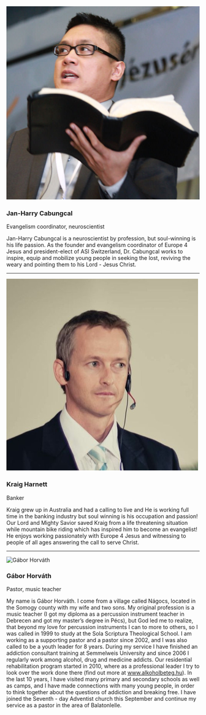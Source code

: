 <div class="speaker">
  <div class="photo-wr animated">
    <div class="photo">
      <img class="img-responsive" src="/assets/img/jan-harry-cabungcal.jpg" alt="Jan-Harry Cabungcal"/>
    </div>
  </div>
  <div class="caption animated">
    <div class="name">
      <h3>Jan-Harry Cabungcal</h3>
      <span class="small">Evangelism coordinator, neuroscientist</span>
    </div>
    <div class="bio">
      <p>
        Jan-Harry Cabungcal is a neuroscientist by profession, but soul-winning is his life passion. As the founder and evangelism coordinator of Europe 4 Jesus and president-elect of ASI Switzerland, Dr. Cabungcal works to inspire, equip and mobilize young people in seeking the lost, reviving the weary and pointing them to his Lord - Jesus Christ.
      </p>
    </div>
  </div>
</div>

<hr>

<div class="speaker">
  <div class="photo-wr animated">
    <div class="photo">
      <img class="img-responsive" src="/assets/img/kraig-harnett.jpg" alt="Kraig Harnett"/>
    </div>
  </div>
  <div class="caption animated">
    <div class="name">
      <h3>Kraig Harnett</h3>
      <span class="small">Banker</span>
    </div>
    <div class="bio">
      <p>
        Kraig grew up in Australia and had a calling to live and He is working full time in the banking industry but soul winning is his occupation and passion! Our Lord and Mighty Savior saved Kraig from a life threatening situation while mountain bike riding which has inspired him to become an evangelist! He enjoys working passionately with Europe 4 Jesus and witnessing to people of all ages answering the call to serve Christ.
      </p>
    </div>
  </div>
</div>

<hr>

<div class="speaker">
  <div class="photo-wr animated">
    <div class="photo">
      <img class="img-responsive" src="https://cdn3.iconfinder.com/data/icons/glypho-office-and-business/64/business-man-512.png" alt="Gábor Horváth"/>
    </div>
  </div>
  <div class="caption animated">
    <div class="name">
      <h3>Gábor Horváth</h3>
      <span class="small">Pastor, music teacher</span>
    </div>
    <div class="bio">
      <p>
        My name is Gábor Horváth. I come from a village called Nágocs, located in the Somogy county with my wife and two sons. My original profession is a music teacher (I got my diploma as a percussion instrument teacher in Debrecen and got my master’s degree in Pécs), but God led me to realize, that beyond my love for percussion instruments I can to more to others, so I was called in 1999 to study at the Sola Scriptura Theological School. I am working as a supporting pastor and a pastor since 2002, and I was also called to be a youth leader for 8 years. During my service I have finished an addiction consultant training at Semmelweis University and since 2006 I regularly work among alcohol, drug and medicine addicts. Our residential rehabilitation program started in 2010, where as a professional leader I try to look over the work done there (find out more at <a href="http://www.alkoholbeteg.hu/" target="_blank">www.alkoholbeteg.hu</a>). In the last 10 years, I have visited many primary and secondary schools as well as camps, and I have made connections with many young people, in order to think together about the questions of addiction and breaking free. I have joined the Seventh - day Adventist church this September and continue my service as a pastor in the area of Balatonlelle.
      </p>
    </div>
  </div>
</div>
